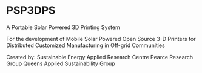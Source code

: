 PSP3DPS
=======

A Portable Solar Powered 3D Printing System

For the development of Mobile Solar Powered Open Source 3-D Printers for Distributed Customized Manufacturing in Off-grid Communities

Created by: 
Sustainable Energy Applied Research Centre
Pearce Research Group
Queens Applied Sustainability Group
